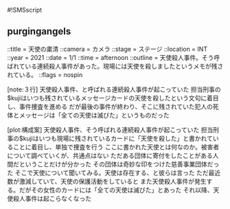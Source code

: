 #!SMSscript

## purgingangels

::title = 天使の粛清
::camera = カメラ
::stage = ステージ
::location = INT
::year = 2021
::date = 1/1
::time = afternoon
::outline = 天使殺人事件。そう呼ばれている連続殺人事件があった。現場には天使を殺しましたというメモが残されている。
::flags = nospin

[note:３行]
天使殺人事件、と呼ばれる連続殺人事件が起こっていた
担当刑事の$kujiはいつも残されているメッセージカードの天使を殺したという文句に着目し、事件捜査を進める
だが最後の事件が終わり、そこに残されていた犯人の死体とメッセージは「全ての天使は滅びた」というものだった

[plot:構成案]
天使殺人事件、そう呼ばれる連続殺人事件が起こっていた
担当刑事の$kujiはいつも現場に残されているカードに「天使を殺した」と書かれていることに着目し、単独で捜査を行う
ここに書かれた天使とは何なのか。被害者について調べていくが、共通点はない
ただある団体に寄付をしたことがある人間だということだけが分かった
その団体は奇妙な印をつけた慈善事業団体だった
そこで天使について聞いてみる。天使は存在する、と彼らは言った
ただ最近数が激減していて、天使の保護活動をしていると
また天使殺人事件が発生する。だがその女性のカードには「全ての天使は滅びた」とあった
それ以降、天使殺人事件は起こらなくなった


